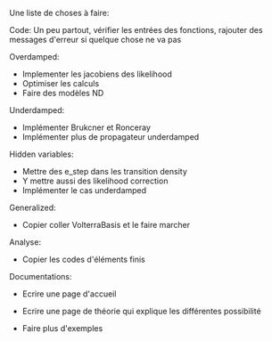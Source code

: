 Une liste de choses à faire:

Code:
  Un peu partout, vérifier les entrées des fonctions, rajouter des messages d'erreur si quelque chose ne va pas

  Overdamped:
  - Implementer les jacobiens des likelihood
  - Optimiser les calculs
  - Faire des modèles ND


  Underdamped:
  - Implémenter Brukcner et Ronceray
  - Implémenter plus de propagateur underdamped


  Hidden variables:
  - Mettre des e_step dans les transition density
  - Y mettre aussi des likelihood correction
  - Implémenter le cas underdamped


  Generalized:
  - Copier coller VolterraBasis et le faire marcher

  Analyse:
  - Copier les codes d'éléments finis



Documentations:

- Ecrire une page d'accueil

- Ecrire une page de théorie qui explique les différentes possibilité

- Faire plus d'exemples
